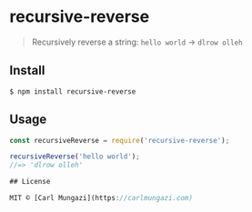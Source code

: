 # recursive-reverse

> Recursively reverse a string: `hello world` → `dlrow olleh`

## Install

```
$ npm install recursive-reverse
```

## Usage

```js
const recursiveReverse = require('recursive-reverse');

recursiveReverse('hello world');
//=> 'dlrow olleh'

## License

MIT © [Carl Mungazi](https://carlmungazi.com)